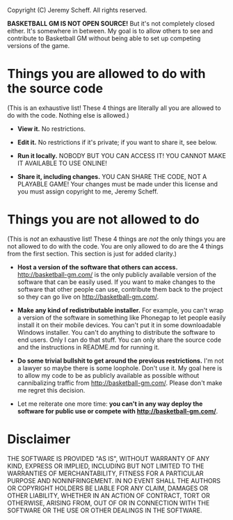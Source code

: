 Copyright (C) Jeremy Scheff. All rights reserved.

**BASKETBALL GM IS NOT OPEN SOURCE!** But it's not completely closed either.
It's somewhere in between. My goal is to allow others to see and contribute to
Basketball GM without being able to set up competing versions of the game.

# Things you are allowed to do with the source code

(This is an exhaustive list! These 4 things are literally all you are allowed to
do with the code. Nothing else is allowed.)

- **View it.** No restrictions.

- **Edit it.** No restrictions if it's private; if you want to share it, see
  below.

- **Run it locally.** NOBODY BUT YOU CAN ACCESS IT! YOU CANNOT MAKE IT AVAILABLE
  TO USE ONLINE!

- **Share it, including changes.** YOU CAN SHARE THE CODE, NOT A PLAYABLE GAME!
  Your changes must be made under this license and you must assign copyright to
  me, Jeremy Scheff.

# Things you are not allowed to do

(This is *not* an exhaustive list! These 4 things are *not* the only things you
are not allowed to do with the code. You are only allowed to do are the 4 things
from the first section. This section is just for added clarity.)

- **Host a version of the software that others can access.**
  <http://basketball-gm.com/> is the only publicly available version of the
  software that can be easily used. If you want to make changes to the software
  that other people can use, contribute them back to the project so they can go
  live on <http://basketball-gm.com/>.

- **Make any kind of redistributable installer.** For example, you can't wrap a
  version of the software in something like Phonegap to let people easily
  install it on their mobile devices. You can't put it in some downloadable
  Windows installer. You can't do anything to distribute the software to end
  users. Only I can do that stuff. You can only share the source code and the
  instructions in README.md for running it.

- **Do some trivial bullshit to get around the previous restrictions.** I'm not
  a lawyer so maybe there is some loophole. Don't use it. My goal here is to
  allow my code to be as publicly available as possible without cannibalizing
  traffic from http://basketball-gm.com/. Please don't make me regret this
  decision.

- Let me reiterate one more time: **you can't in any way deploy the software for
  public use or compete with http://basketball-gm.com/**.

# Disclaimer

THE SOFTWARE IS PROVIDED "AS IS", WITHOUT WARRANTY OF ANY KIND, EXPRESS OR
IMPLIED, INCLUDING BUT NOT LIMITED TO THE WARRANTIES OF MERCHANTABILITY, FITNESS
FOR A PARTICULAR PURPOSE AND NONINFRINGEMENT. IN NO EVENT SHALL THE AUTHORS OR
COPYRIGHT HOLDERS BE LIABLE FOR ANY CLAIM, DAMAGES OR OTHER LIABILITY, WHETHER
IN AN ACTION OF CONTRACT, TORT OR OTHERWISE, ARISING FROM, OUT OF OR IN
CONNECTION WITH THE SOFTWARE OR THE USE OR OTHER DEALINGS IN THE SOFTWARE.
